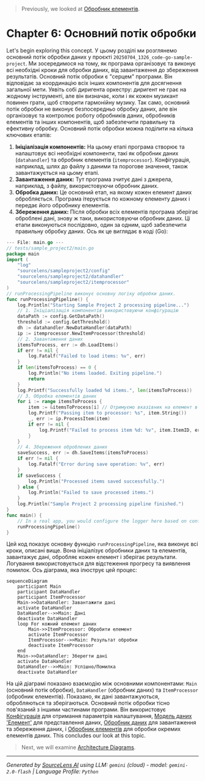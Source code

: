 > Previously, we looked at [Обробник елементів](05_обробник-елементів.md).

# Chapter 6: Основний потік обробки
Let's begin exploring this concept. У цьому розділі ми розглянемо основний потік обробки даних у проєкті `20250704_1326_code-go-sample-project`. Ми зосередимося на тому, як програма організовує та виконує всі необхідні кроки для обробки даних, від завантаження до збереження результатів.
Основний потік обробки є "серцем" програми. Він відповідає за координацію всіх інших компонентів для досягнення загальної мети. Уявіть собі диригента оркестру: диригент не грає на жодному інструменті, але він визначає, коли і як кожен музикант повинен грати, щоб створити гармонійну музику. Так само, основний потік обробки не виконує безпосередньо обробку даних, але він організовує та контролює роботу обробників даних, обробників елементів та інших компонентів, щоб забезпечити правильну та ефективну обробку.
Основний потік обробки можна поділити на кілька ключових етапів:
1.  **Ініціалізація компонентів:** На цьому етапі програма створює та налаштовує всі необхідні компоненти, такі як обробник даних (`datahandler`) та обробник елементів (`itemprocessor`). Конфігурація, наприклад, шлях до файлу з даними та порогове значення, також завантажується на цьому етапі.
2.  **Завантаження даних:** Тут програма зчитує дані з джерела, наприклад, з файлу, використовуючи обробник даних.
3.  **Обробка даних:** Це основний етап, на якому кожен елемент даних обробляється. Програма ітерується по кожному елементу даних і передає його обробнику елементів.
4.  **Збереження даних:** Після обробки всіх елементів програма зберігає оброблені дані, знову ж таки, використовуючи обробник даних.
Ці етапи виконуються послідовно, один за одним, щоб забезпечити правильну обробку даних.
Ось як це виглядає в коді (Go):
```go
--- File: main.go ---
// tests/sample_project2/main.go
package main
import (
	"log"
	"sourcelens/sampleproject2/config"
	"sourcelens/sampleproject2/datahandler"
	"sourcelens/sampleproject2/itemprocessor"
)
// runProcessingPipeline виконує основну логіку обробки даних.
func runProcessingPipeline() {
	log.Println("Starting Sample Project 2 processing pipeline...")
	// 1. Ініціалізація компонентів використовуючи конфігурацію
	dataPath := config.GetDataPath()
	threshold := config.GetThreshold()
	dh := datahandler.NewDataHandler(dataPath)
	ip := itemprocessor.NewItemProcessor(threshold)
	// 2. Завантаження даних
	itemsToProcess, err := dh.LoadItems()
	if err != nil {
		log.Fatalf("Failed to load items: %v", err)
	}
	if len(itemsToProcess) == 0 {
		log.Println("No items loaded. Exiting pipeline.")
		return
	}
	log.Printf("Successfully loaded %d items.", len(itemsToProcess))
	// 3. Обробка елементів даних
	for i := range itemsToProcess {
		item := &itemsToProcess[i] // Отримуємо вказівник на елемент в слайсі
		log.Printf("Passing item to processor: %s", item.String())
		_, err := ip.ProcessItem(item)
		if err != nil {
			log.Printf("Failed to process item %d: %v", item.ItemID, err)
		}
	}
	// 4. Збереження оброблених даних
	saveSuccess, err := dh.SaveItems(itemsToProcess)
	if err != nil {
		log.Fatalf("Error during save operation: %v", err)
	}
	if saveSuccess {
		log.Println("Processed items saved successfully.")
	} else {
		log.Println("Failed to save processed items.")
	}
	log.Println("Sample Project 2 processing pipeline finished.")
}
func main() {
	// In a real app, you would configure the logger here based on config.GetLogLevel()
	runProcessingPipeline()
}
```
Цей код показує основну функцію `runProcessingPipeline`, яка виконує всі кроки, описані вище.  Вона ініціалізує обробники даних та елементів, завантажує дані, обробляє кожен елемент і зберігає результати. Логування використовується для відстеження прогресу та виявлення помилок.
Ось діаграма, яка ілюструє цей процес:
```mermaid
sequenceDiagram
    participant Main
    participant DataHandler
    participant ItemProcessor
    Main->>DataHandler: Завантажити дані
    activate DataHandler
    DataHandler-->>Main: Дані
    deactivate DataHandler
    loop For кожний елемент даних
        Main->>ItemProcessor: Обробити елемент
        activate ItemProcessor
        ItemProcessor-->>Main: Результат обробки
        deactivate ItemProcessor
    end
    Main->>DataHandler: Зберегти дані
    activate DataHandler
    DataHandler-->>Main: Успішно/Помилка
    deactivate DataHandler
```
На цій діаграмі показано взаємодію між основними компонентами: `Main` (основний потік обробки), `DataHandler` (обробник даних) та `ItemProcessor` (обробник елементів).  Показано, як дані завантажуються, обробляються та зберігаються.
Основний потік обробки тісно пов'язаний з іншими частинами програми. Він використовує [Конфігурація](02_конфігурація.md) для отримання параметрів налаштування, [Модель даних 'Елемент'](03_модель-даних-елемент.md) для представлення даних, [Обробник даних](04_обробник-даних.md) для завантаження та збереження даних, і [Обробник елементів](05_обробник-елементів.md) для обробки окремих елементів даних.
This concludes our look at this topic.

> Next, we will examine [Architecture Diagrams](07_diagrams.md).


---

*Generated by [SourceLens AI](https://github.com/openXFlow/sourceLensAI) using LLM: `gemini` (cloud) - model: `gemini-2.0-flash` | Language Profile: `Python`*